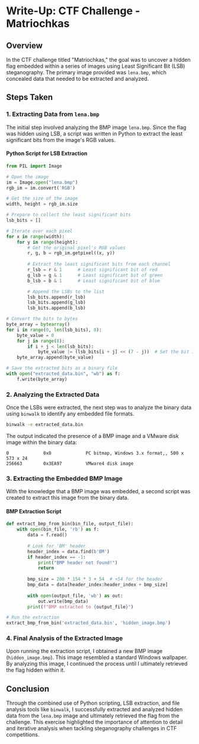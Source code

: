 
# Write-Up: CTF Challenge - Matriochkas

## Overview
In the CTF challenge titled "Matriochkas," the goal was to uncover a hidden flag embedded within a series of images using Least Significant Bit (LSB) steganography. The primary image provided was `lena.bmp`, which concealed data that needed to be extracted and analyzed.

## Steps Taken

### 1. **Extracting Data from `lena.bmp`**
The initial step involved analyzing the BMP image `lena.bmp`. Since the flag was hidden using LSB, a script was written in Python to extract the least significant bits from the image's RGB values.

#### Python Script for LSB Extraction
```python
from PIL import Image

# Open the image
im = Image.open("lena.bmp")
rgb_im = im.convert('RGB')

# Get the size of the image
width, height = rgb_im.size

# Prepare to collect the least significant bits
lsb_bits = []

# Iterate over each pixel
for x in range(width):
    for y in range(height):
        # Get the original pixel's RGB values
        r, g, b = rgb_im.getpixel((x, y))
        
        # Extract the least significant bits from each channel
        r_lsb = r & 1      # Least significant bit of red
        g_lsb = g & 1      # Least significant bit of green
        b_lsb = b & 1      # Least significant bit of blue

        # Append the LSBs to the list
        lsb_bits.append(r_lsb)
        lsb_bits.append(g_lsb)
        lsb_bits.append(b_lsb)

# Convert the bits to bytes
byte_array = bytearray()
for i in range(0, len(lsb_bits), 8):
    byte_value = 0
    for j in range(8):
        if i + j < len(lsb_bits):
            byte_value |= (lsb_bits[i + j] << (7 - j))  # Set the bit in the byte
    byte_array.append(byte_value)

# Save the extracted bits as a binary file
with open("extracted_data.bin", "wb") as f:
    f.write(byte_array)
```

### 2. **Analyzing the Extracted Data**
Once the LSBs were extracted, the next step was to analyze the binary data using `binwalk` to identify any embedded file formats.

```bash
binwalk -e extracted_data.bin
```

The output indicated the presence of a BMP image and a VMware disk image within the binary data:

```
0             0x0             PC bitmap, Windows 3.x format,, 500 x 573 x 24
256663        0x3EA97         VMware4 disk image
```

### 3. **Extracting the Embedded BMP Image**
With the knowledge that a BMP image was embedded, a second script was created to extract this image from the binary data.

#### BMP Extraction Script
```python
def extract_bmp_from_bin(bin_file, output_file):
    with open(bin_file, 'rb') as f:
        data = f.read()
        
        # Look for 'BM' header
        header_index = data.find(b'BM')
        if header_index == -1:
            print("BMP header not found!")
            return
        
        bmp_size = 200 * 154 * 3 + 54  # +54 for the header
        bmp_data = data[header_index:header_index + bmp_size]
        
        with open(output_file, 'wb') as out:
            out.write(bmp_data)
        print(f"BMP extracted to {output_file}")

# Run the extraction
extract_bmp_from_bin('extracted_data.bin', 'hidden_image.bmp')
```

### 4. **Final Analysis of the Extracted Image**
Upon running the extraction script, I obtained a new BMP image (`hidden_image.bmp`). This image resembled a standard Windows wallpaper. By analyzing this image, I continued the process until I ultimately retrieved the flag hidden within it.

## Conclusion
Through the combined use of Python scripting, LSB extraction, and file analysis tools like `binwalk`, I successfully extracted and analyzed hidden data from the `lena.bmp` image and ultimately retrieved the flag from the challenge. This exercise highlighted the importance of attention to detail and iterative analysis when tackling steganography challenges in CTF competitions.
